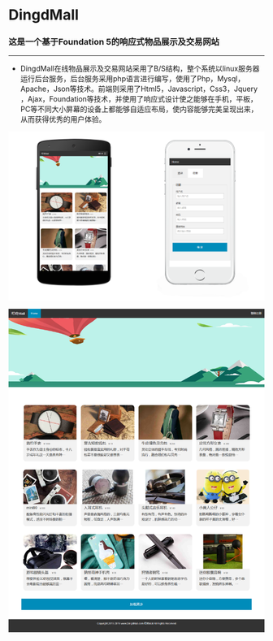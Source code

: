 # DingdMall
### 这是一个基于Foundation 5的响应式物品展示及交易网站
***
* DingdMall在线物品展示及交易网站采用了B/S结构，整个系统以linux服务器运行后台服务，后台服务采用php语言进行编写，使用了Php，Mysql，Apache，Json等技术。前端则采用了Html5，Javascript，Css3，Jquery ，Ajax，Foundation等技术，并使用了响应式设计使之能够在手机，平板，PC等不同大小屏幕的设备上都能够自适应布局，使内容能够完美呈现出来，从而获得优秀的用户体验。

![img](phone.png 'preview') 

![img](home.png 'preview')

